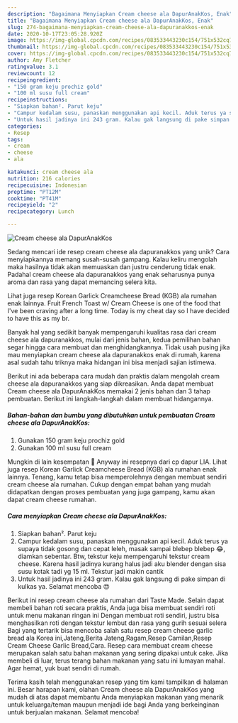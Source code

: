 ```yaml
---
description: "Bagaimana Menyiapkan Cream cheese ala DapurAnakKos, Enak"
title: "Bagaimana Menyiapkan Cream cheese ala DapurAnakKos, Enak"
slug: 274-bagaimana-menyiapkan-cream-cheese-ala-dapuranakkos-enak
date: 2020-10-17T23:05:28.920Z
image: https://img-global.cpcdn.com/recipes/083533443230c154/751x532cq70/cream-cheese-ala-dapuranakkos-foto-resep-utama.jpg
thumbnail: https://img-global.cpcdn.com/recipes/083533443230c154/751x532cq70/cream-cheese-ala-dapuranakkos-foto-resep-utama.jpg
cover: https://img-global.cpcdn.com/recipes/083533443230c154/751x532cq70/cream-cheese-ala-dapuranakkos-foto-resep-utama.jpg
author: Amy Fletcher
ratingvalue: 3.1
reviewcount: 12
recipeingredient:
- "150 gram keju prochiz gold"
- "100 ml susu full cream"
recipeinstructions:
- "Siapkan bahan². Parut keju"
- "Campur kedalam susu, panaskan menggunakan api kecil. Aduk terus ya supaya tidak gosong dan cepat leleh, masak sampai blebep blebep 😂, diamkan sebentar. Btw, tekstur keju mempengaruhi tekstur cream cheese. Karena hasil jadinya kurang halus jadi aku blender dengan sisa susu kotak tadi yg 15 ml. Tekstur jadi makin cantik"
- "Untuk hasil jadinya ini 243 gram. Kalau gak langsung di pake simpan di kulkas ya. Selamat mencoba 😍"
categories:
- Resep
tags:
- cream
- cheese
- ala

katakunci: cream cheese ala 
nutrition: 216 calories
recipecuisine: Indonesian
preptime: "PT12M"
cooktime: "PT41M"
recipeyield: "2"
recipecategory: Lunch

---
```



![Cream cheese ala DapurAnakKos](https://img-global.cpcdn.com/recipes/083533443230c154/751x532cq70/cream-cheese-ala-dapuranakkos-foto-resep-utama.jpg)

Sedang mencari ide resep cream cheese ala dapuranakkos yang unik? Cara menyiapkannya memang susah-susah gampang. Kalau keliru mengolah maka hasilnya tidak akan memuaskan dan justru cenderung tidak enak. Padahal cream cheese ala dapuranakkos yang enak seharusnya punya aroma dan rasa yang dapat memancing selera kita.

Lihat juga resep Korean Garlick Creamcheese Bread (KGB) ala rumahan enak lainnya. Fruit French Toast w/ Cream Cheese is one of the food that I&#39;ve been craving after a long time. Today is my cheat day so I have decided to have this as my br.

Banyak hal yang sedikit banyak mempengaruhi kualitas rasa dari cream cheese ala dapuranakkos, mulai dari jenis bahan, kedua pemilihan bahan segar hingga cara membuat dan menghidangkannya. Tidak usah pusing jika mau menyiapkan cream cheese ala dapuranakkos enak di rumah, karena asal sudah tahu triknya maka hidangan ini bisa menjadi sajian istimewa.


Berikut ini ada beberapa cara mudah dan praktis dalam mengolah cream cheese ala dapuranakkos yang siap dikreasikan. Anda dapat membuat Cream cheese ala DapurAnakKos memakai 2 jenis bahan dan 3 tahap pembuatan. Berikut ini langkah-langkah dalam membuat hidangannya.

<!--inarticleads1-->

##### Bahan-bahan dan bumbu yang dibutuhkan untuk pembuatan Cream cheese ala DapurAnakKos:

1. Gunakan 150 gram keju prochiz gold
1. Gunakan 100 ml susu full cream


Mungkin di lain kesempatan 🥰 Anyway ini resepnya dari cp dapur LIA. Lihat juga resep Korean Garlick Creamcheese Bread (KGB) ala rumahan enak lainnya. Tenang, kamu tetap bisa memperolehnya dengan membuat sendiri cream cheese ala rumahan. Cukup dengan empat bahan yang mudah didapatkan dengan proses pembuatan yang juga gampang, kamu akan dapat cream cheese rumahan. 

<!--inarticleads2-->

##### Cara menyiapkan Cream cheese ala DapurAnakKos:

1. Siapkan bahan². Parut keju
1. Campur kedalam susu, panaskan menggunakan api kecil. Aduk terus ya supaya tidak gosong dan cepat leleh, masak sampai blebep blebep 😂, diamkan sebentar. Btw, tekstur keju mempengaruhi tekstur cream cheese. Karena hasil jadinya kurang halus jadi aku blender dengan sisa susu kotak tadi yg 15 ml. Tekstur jadi makin cantik
1. Untuk hasil jadinya ini 243 gram. Kalau gak langsung di pake simpan di kulkas ya. Selamat mencoba 😍


Berikut ini resep cream cheese ala rumahan dari Taste Made. Selain dapat membeli bahan roti secara praktis, Anda juga bisa membuat sendiri roti untuk menu makanan ringan ini Dengan membuat roti sendiri, justru bisa menghasilkan roti dengan tekstur lembut dan rasa yang gurih sesuai selera Bagi yang tertarik bisa mencoba salah satu resep cream cheese garlic bread ala Korea ini,Jateng,Berita Jateng,Ragam,Resep Camilan,Resep Cream Cheese Garlic Bread,Cara. Resep cara membuat cream cheese merupakan salah satu bahan makanan yang sering dipakai untuk cake. Jika membeli di luar, terus terang bahan makanan yang satu ini lumayan mahal. Agar hemat, yuk buat sendiri di rumah. 

Terima kasih telah menggunakan resep yang tim kami tampilkan di halaman ini. Besar harapan kami, olahan Cream cheese ala DapurAnakKos yang mudah di atas dapat membantu Anda menyiapkan makanan yang menarik untuk keluarga/teman maupun menjadi ide bagi Anda yang berkeinginan untuk berjualan makanan. Selamat mencoba!
